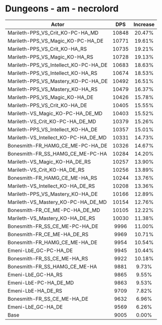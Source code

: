 # Dungeons - am - necrolord
| Actor | DPS | Increase |
|---|:---:|:---:|
|Marileth-PPS_VS_Crit_KO-PC-HA_MD|10848|20.47%|
|Marileth-PPS_VS_Magic_KO-PC-HA_DE|10771|19.61%|
|Marileth-PPS_VS_Crit_KO-HA_RS|10735|19.21%|
|Marileth-PPS_VS_Magic_KO-HA_RS|10728|19.13%|
|Marileth-PPS_VS_Intellect_KO-PC-HA_DE|10683|18.63%|
|Marileth-PPS_VS_Intellect_KO-HA_RS|10674|18.53%|
|Marileth-PPS_VS_Mastery_KO-PC-HA_DE|10492|16.51%|
|Marileth-PPS_VS_Mastery_KO-HA_RS|10479|16.37%|
|Marileth-PPS_VS_Magic_KO-HA_DE|10426|15.78%|
|Marileth-PPS_VS_Crit_KO-HA_DE|10405|15.55%|
|Marileth-VS_Magic_KO-PC-HA_DE_MD|10403|15.52%|
|Marileth-VS_Crit_KO-PC-HA_DE_MD|10379|15.26%|
|Marileth-PPS_VS_Intellect_KO-HA_DE|10357|15.01%|
|Marileth-VS_Intellect_KO-PC-HA_DE_MD|10331|14.73%|
|Bonesmith-FR_HAMG_CE_ME-PC-HA_DE|10326|14.67%|
|Bonesmith-FR_SS_HAMG_CE_ME-PC-HA|10284|14.20%|
|Marileth-VS_Magic_KO-HA_DE_RS|10257|13.90%|
|Marileth-VS_Crit_KO-HA_DE_RS|10256|13.89%|
|Bonesmith-FR_HAMG_CE_ME-HA_RS|10244|13.76%|
|Marileth-VS_Intellect_KO-HA_DE_RS|10208|13.36%|
|Marileth-PPS_VS_Mastery_KO-HA_DE|10166|12.89%|
|Marileth-VS_Mastery_KO-PC-HA_DE_MD|10154|12.76%|
|Bonesmith-FR_CE_ME-PC-HA_DE_MD|10105|12.22%|
|Marileth-VS_Mastery_KO-HA_DE_RS|10030|11.38%|
|Bonesmith-FR_SS_CE_ME-PC-HA_DE|9996|11.00%|
|Bonesmith-FR_CE_ME-HA_DE_RS|9969|10.71%|
|Bonesmith-FR_HAMG_CE_ME-HA_DE|9954|10.54%|
|Emeni-LbE_GC-PC-HA_DE|9945|10.44%|
|Bonesmith-FR_SS_CE_ME-HA_RS|9922|10.18%|
|Bonesmith-FR_SS_HAMG_CE_ME-HA|9881|9.73%|
|Emeni-LbE_GC-HA_RS|9865|9.55%|
|Emeni-LbE-PC-HA_DE_MD|9863|9.53%|
|Emeni-LbE-HA_DE_RS|9709|7.82%|
|Bonesmith-FR_SS_CE_ME-HA_DE|9632|6.96%|
|Emeni-LbE_GC-HA_DE|9569|6.26%|
|Base|9005|0.00%|
